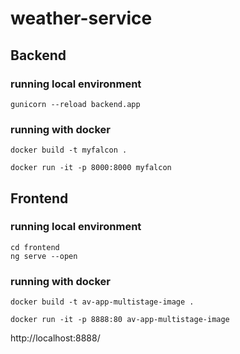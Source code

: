# weather-service

## Backend

### running local environment

`gunicorn --reload backend.app`
### running with docker
```
docker build -t myfalcon .

docker run -it -p 8000:8000 myfalcon 
```
## Frontend

### running local environment
```
cd frontend
ng serve --open
```

### running with docker
 
```
docker build -t av-app-multistage-image .

docker run -it -p 8888:80 av-app-multistage-image
```

http://localhost:8888/